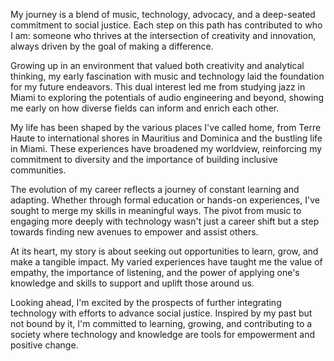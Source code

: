 ﻿
My journey is a blend of music, technology, advocacy, and a deep-seated commitment to social justice. Each step on this path has contributed to who I am: someone who thrives at the intersection of creativity and innovation,  always driven by the goal of making a difference.  

Growing up in an environment that valued both creativity and analytical thinking, my early fascination with music and technology laid the foundation for my future endeavors. This dual interest led me from studying jazz in Miami to exploring the potentials of audio engineering and beyond, showing me early on how diverse fields can inform and enrich each other.  

My life has been shaped by the various places I've called home, from Terre Haute to international shores in Mauritius and Dominica and the bustling life in Miami. These experiences have broadened my worldview,  reinforcing my commitment to diversity and the importance of building inclusive communities.  

The evolution of my career reflects a journey of constant learning and adapting. Whether through formal education or hands-on experiences, I've sought to merge my skills in meaningful ways. The pivot from music to engaging more deeply with technology wasn't just a career shift but a step towards finding new avenues to empower and assist others.  

At its heart, my story is about seeking out opportunities to learn, grow, and make a tangible impact. My varied experiences have taught me the value of empathy, the importance of listening, and the power of applying one's knowledge and skills to support and uplift those around us.  

Looking ahead, I'm excited by the prospects of further integrating technology with efforts to advance social justice. Inspired by my past but not bound by it, I'm committed to learning, growing, and contributing to a society where technology and knowledge are tools for empowerment and positive change.  


